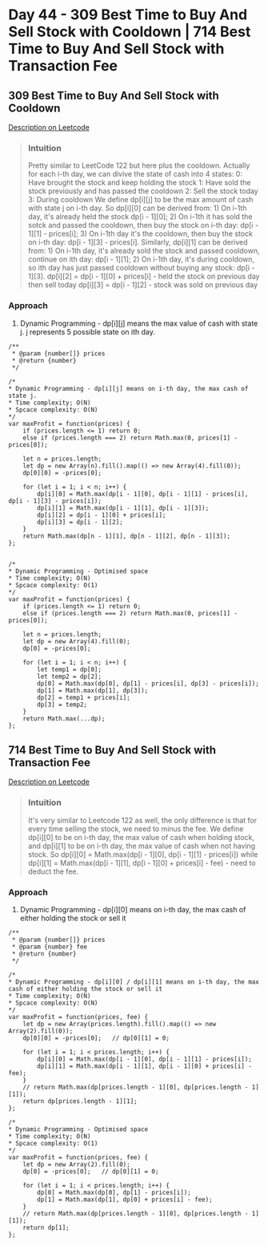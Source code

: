 # Day 44 - 309 Best Time to Buy And Sell Stock with Cooldown | 714 Best Time to Buy And Sell Stock with Transaction Fee

## 309 Best Time to Buy And Sell Stock with Cooldown
[Description on Leetcode](https://leetcode.com/problems/best-time-to-buy-and-sell-stock-with-cooldown/description/)

> ### Intuition
> Pretty similar to LeetCode 122 but here plus the cooldown. Actually for each i-th day, we can divive the state of cash into 4 states:
> 0: Have brought the stock and keep holding the stock
> 1: Have sold the stock previously and has passed the cooldown
> 2: Sell the stock today
> 3: During cooldown
> We define dp[i][j] to be the max amount of cash with state j on i-th day.
> So dp[i][0] can be derived from: 1) On i-1th day, it's already held the stock dp[i - 1][0]; 2) On i-1th it has sold the sotck and passed the cooldown, then buy the stock on i-th day: dp[i - 1][1] - prices[i]; 3) On i-1th day it's the cooldown, then buy the stock on i-th day: dp[i - 1][3] - prices[i].
> Similarly, dp[i][1] can be derived from: 1) On i-1th day, it's already sold the stock and passed cooldown, continue on ith day: dp[i - 1][1]; 2) On i-1th day, it's during cooldown, so ith day has just passed cooldown without buying any stock: dp[i - 1][3].
> dp[i][2] = dp[i - 1][0] + prices[i] - held the stock on previous day then sell today
> dp[i][3] = dp[i - 1][2] - stock was sold on previous day

### Approach
1. Dynamic Programming - dp[i][j] means the max value of cash with state j. j represents 5 possible state on ith day.

```
/**
 * @param {number[]} prices
 * @return {number}
 */

/* 
* Dynamic Programming - dp[i][j] means on i-th day, the max cash of state j.
* Time complexity; O(N)
* Spcace complexity: O(N)
*/
var maxProfit = function(prices) {
    if (prices.length <= 1) return 0;
    else if (prices.length === 2) return Math.max(0, prices[1] - prices[0]);

    let n = prices.length;
    let dp = new Array(n).fill().map(() => new Array(4).fill(0));
    dp[0][0] = -prices[0];

    for (let i = 1; i < n; i++) {
        dp[i][0] = Math.max(dp[i - 1][0], dp[i - 1][1] - prices[i], dp[i - 1][3] - prices[i]);
        dp[i][1] = Math.max(dp[i - 1][1], dp[i - 1][3]);
        dp[i][2] = dp[i - 1][0] + prices[i];
        dp[i][3] = dp[i - 1][2];
    }
    return Math.max(dp[n - 1][1], dp[n - 1][2], dp[n - 1][3]);
};


/* 
* Dynamic Programming - Optimised space
* Time complexity; O(N)
* Spcace complexity: O(1)
*/
var maxProfit = function(prices) {
    if (prices.length <= 1) return 0;
    else if (prices.length === 2) return Math.max(0, prices[1] - prices[0]);

    let n = prices.length;
    let dp = new Array(4).fill(0);
    dp[0] = -prices[0];

    for (let i = 1; i < n; i++) {
        let temp1 = dp[0];
        let temp2 = dp[2];
        dp[0] = Math.max(dp[0], dp[1] - prices[i], dp[3] - prices[i]);
        dp[1] = Math.max(dp[1], dp[3]);
        dp[2] = temp1 + prices[i];
        dp[3] = temp2;
    }
    return Math.max(...dp);
};
```


## 714 Best Time to Buy And Sell Stock with Transaction Fee
[Description on Leetcode](https://leetcode.com/problems/best-time-to-buy-and-sell-stock-with-transaction-fee/description/)

> ### Intuition
> It's very similar to Leetcode 122 as well, the only difference is that for every time selling the stock, we need to minus the fee.
> We define dp[i][0] to be on i-th day, the max value of cash when holding stock, and dp[i][1] to be on i-th day, the max value of cash when not having stock.
> So dp[i][0] = Math.max(dp[i - 1][0], dp[i - 1][1] - prices[i]) while dp[i][1] = Math.max(dp[i - 1][1], dp[i - 1][0] + prices[i] - fee) - need to deduct the fee.

### Approach
1. Dynamic Programming - dp[i][0] means on i-th day, the max cash of either holding the stock or sell it

```
/**
 * @param {number[]} prices
 * @param {number} fee
 * @return {number}
 */

/* 
* Dynamic Programming - dp[i][0] / dp[i][1] means on i-th day, the max cash of either holding the stock or sell it
* Time complexity; O(N)
* Spcace complexity: O(N)
*/
var maxProfit = function(prices, fee) {
    let dp = new Array(prices.length).fill().map(() => new Array(2).fill(0));
    dp[0][0] = -prices[0];   // dp[0][1] = 0;

    for (let i = 1; i < prices.length; i++) {
        dp[i][0] = Math.max(dp[i - 1][0], dp[i - 1][1] - prices[i]);
        dp[i][1] = Math.max(dp[i - 1][1], dp[i - 1][0] + prices[i] - fee);
    }
    // return Math.max(dp[prices.length - 1][0], dp[prices.length - 1][1]);
    return dp[prices.length - 1][1];
};

/* 
* Dynamic Programming - Optimised space
* Time complexity; O(N)
* Spcace complexity: O(1)
*/
var maxProfit = function(prices, fee) {
    let dp = new Array(2).fill(0);
    dp[0] = -prices[0];   // dp[0][1] = 0;

    for (let i = 1; i < prices.length; i++) {
        dp[0] = Math.max(dp[0], dp[1] - prices[i]);
        dp[1] = Math.max(dp[1], dp[0] + prices[i] - fee);
    }
    // return Math.max(dp[prices.length - 1][0], dp[prices.length - 1][1]);
    return dp[1];
};
```
